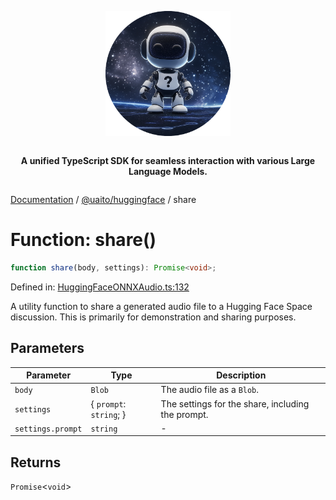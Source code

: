 <div style="display:flex; flex-direction:column; align-items:center;">
<p align="center">
  <img src="../UAITO.png" alt="UAITO Logo" width="200"/>
</p>

<p align="center">
  <strong>A unified TypeScript SDK for seamless interaction with various Large Language Models.</strong>
</p>
</div>

[Documentation](README.md) / [@uaito/huggingface](@uaito.huggingface.md) / share

# Function: share()

```ts
function share(body, settings): Promise<void>;
```

Defined in: [HuggingFaceONNXAudio.ts:132](https://github.com/elribonazo/uaito/blob/0b5444ee2162b2b42be96496727b854bf26ca527/packages/huggingFace/src/HuggingFaceONNXAudio.ts#L132)

A utility function to share a generated audio file to a Hugging Face Space discussion.
This is primarily for demonstration and sharing purposes.

## Parameters

| Parameter | Type | Description |
| ------ | ------ | ------ |
| `body` | `Blob` | The audio file as a `Blob`. |
| `settings` | \{ `prompt`: `string`; \} | The settings for the share, including the prompt. |
| `settings.prompt` | `string` | - |

## Returns

`Promise`\<`void`\>
